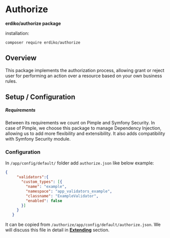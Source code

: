 # Authorize

**erdiko/authorize package**

installation:

    composer require erdiko/authorize

## Overview

This package implements the authorization process, allowing grant or reject user for performing an action over a resource
based on your own business rules.

## Setup / Configuration

##### Requirements

Between its requirements we count on Pimple and Symfony Security.
In case of Pimple, we choose this package to manage Dependency Injection, allowing us to add more flexibility and 
extensibility. 
It also adds compatibility with Symfony Security module.

### Configuration

In `/app/config/default/` folder add `authorize.json` like below example: 

```json
{
     "validators":{
       "custom_types": [{
         "name": "example",
         "namespace": "app_validators_example",
         "classname": "ExampleValidator",
         "enabled": false
       }]
     }
   }
```

It can be copied from `/authorize/app/config/default/authorize.json`. We will discuss this file in detail in [**Extending**](extending/)
section.